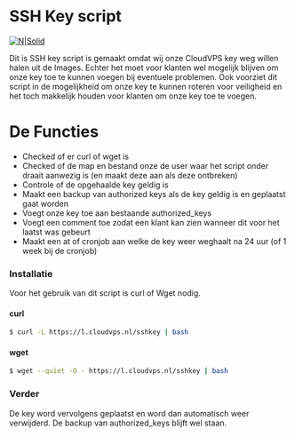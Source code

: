 # SSH Key script

[![N|Solid](https://www.cloudvps.nl/sites/default/files/logo-cloudvps.jpg)](https://github.com/cloudvps/sshkey)

Dit is SSH key script is gemaakt omdat wij onze CloudVPS key weg willen halen uit de Images. Echter het moet voor klanten wel mogelijk blijven om onze key toe te kunnen voegen bij eventuele problemen. Ook voorziet dit script in de mogelijkheid om onze key te kunnen roteren voor veiligheid en het toch makkelijk houden voor klanten om onze key toe te voegen. 

# De Functies

  - Checked of er curl of wget is
  - Checked of de map en bestand onze de user waar het script onder draait aanwezig is (en maakt deze aan als deze ontbreken)
  - Controle of de opgehaalde key geldig is
  - Maakt een backup van authorized keys als de key geldig is en geplaatst gaat worden
  - Voegt onze key toe aan bestaande authorized_keys 
  - Voegt een comment toe zodat een klant kan zien wanneer dit voor het laatst was gebeurt
  - Maakt een at of cronjob aan welke de key weer weghaalt na 24 uur (of 1 week bij de cronjob)

### Installatie

Voor het gebruik van dit script is curl of Wget nodig. 

#### curl 

```sh
$ curl -L https://l.cloudvps.nl/sshkey | bash
```
#### wget  

```sh
$ wget --quiet -O - https://l.cloudvps.nl/sshkey | bash
```

### Verder

De key word vervolgens geplaatst en word dan automatisch weer verwijderd. De backup van authorized_keys blijft wel staan. 
